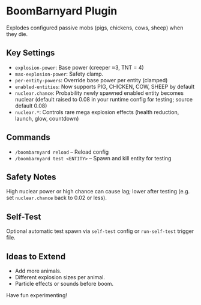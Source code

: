 # BoomBarnyard Plugin

Explodes configured passive mobs (pigs, chickens, cows, sheep) when they die.

## Key Settings
- `explosion-power`: Base power (creeper ≈3, TNT = 4)
- `max-explosion-power`: Safety clamp.
- `per-entity-powers`: Override base power per entity (clamped)
- `enabled-entities`: Now supports PIG, CHICKEN, COW, SHEEP by default
- `nuclear.chance`: Probability newly spawned enabled entity becomes nuclear (default raised to 0.08 in your runtime config for testing; source default 0.08)
- `nuclear.*`: Controls rare mega explosion effects (health reduction, launch, glow, countdown)

## Commands
- `/boombarnyard reload` – Reload config
- `/boombarnyard test <ENTITY>` – Spawn and kill entity for testing

## Safety Notes
High nuclear power or high chance can cause lag; lower after testing (e.g. set `nuclear.chance` back to 0.02 or less).

## Self-Test
Optional automatic test spawn via `self-test` config or `run-self-test` trigger file.

## Ideas to Extend
- Add more animals.
- Different explosion sizes per animal.
- Particle effects or sounds before boom.

Have fun experimenting!
